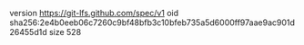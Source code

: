 version https://git-lfs.github.com/spec/v1
oid sha256:2e4b0eeb06c7260c9bf48bfb3c10bfeb735a5d6000ff97aae9ac901d26455d1d
size 528
